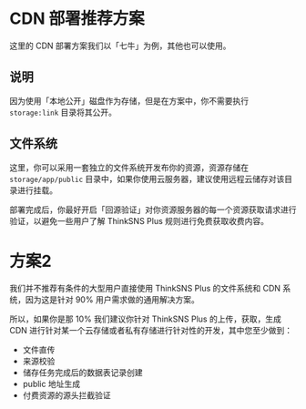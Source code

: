 # CDN 部署推荐方案

这里的 CDN 部署方案我们以「七牛」为例，其他也可以使用。

## 说明

因为使用「本地公开」磁盘作为存储，但是在方案中，你不需要执行 `storage:link` 目录将其公开。

## 文件系统

这里，你可以采用一套独立的文件系统开发布你的资源，资源存储在 `storage/app/public` 目录中，如果你使用云服务器，建议使用远程云储存对该目录进行挂载。

部署完成后，你最好开启「回源验证」对你资源服务器的每一个资源获取请求进行验证，以避免一些用户了解 ThinkSNS Plus 规则进行免费获取收费内容。

# 方案2

我们并不推荐有条件的大型用户直接使用 ThinkSNS Plus 的文件系统和 CDN 系统，因为这是针对 90% 用户需求做的通用解决方案。

所以，如果你是那 10% 我们建议你针对 ThinkSNS Plus 的上传，获取，生成 CDN 进行针对某一个云存储或者私有存储进行针对性的开发，其中您至少做到：

- 文件直传
- 来源校验
- 储存任务完成后的数据表记录创建
- public 地址生成
- 付费资源的源头拦截验证
